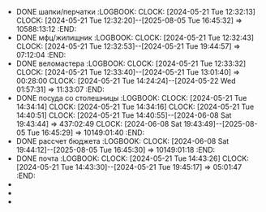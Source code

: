 - DONE шапки/перчатки
  :LOGBOOK:
  CLOCK: [2024-05-21 Tue 12:32:13]
  CLOCK: [2024-05-21 Tue 12:32:20]--[2025-08-05 Tue 16:45:32] =>  10588:13:12
  :END:
- DONE мфц/жилищник
  :LOGBOOK:
  CLOCK: [2024-05-21 Tue 12:32:43]
  CLOCK: [2024-05-21 Tue 12:32:53]--[2024-05-21 Tue 19:44:57] =>  07:12:04
  :END:
- DONE веломастера
  :LOGBOOK:
  CLOCK: [2024-05-21 Tue 12:33:32]
  CLOCK: [2024-05-21 Tue 12:33:40]--[2024-05-21 Tue 13:01:40] =>  00:28:00
  CLOCK: [2024-05-21 Tue 14:24:24]--[2024-05-22 Wed 01:57:31] =>  11:33:07
  :END:
- DONE посуда со столешницы
  :LOGBOOK:
  CLOCK: [2024-05-21 Tue 14:34:14]
  CLOCK: [2024-05-21 Tue 14:34:16]
  CLOCK: [2024-05-21 Tue 14:40:51]
  CLOCK: [2024-05-21 Tue 14:40:55]--[2024-06-08 Sat 19:43:44] =>  437:02:49
  CLOCK: [2024-06-08 Sat 19:43:49]--[2025-08-05 Tue 16:45:29] =>  10149:01:40
  :END:
- DONE рассчет бюджета
  :LOGBOOK:
  CLOCK: [2024-06-08 Sat 19:44:12]--[2025-08-05 Tue 16:45:30] =>  10149:01:18
  :END:
- DONE почта
  :LOGBOOK:
  CLOCK: [2024-05-21 Tue 14:43:26]
  CLOCK: [2024-05-21 Tue 14:43:30]--[2024-05-21 Tue 19:45:17] =>  05:01:47
  :END:
-
-
-
